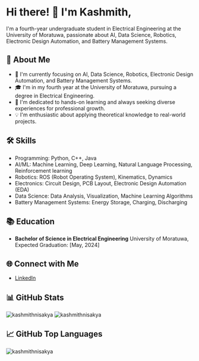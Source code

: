 # Hi there! 👋 I'm Kashmith,

I'm a fourth-year undergraduate student in Electrical Engineering at the University of Moratuwa, passionate about AI, Data Science, Robotics, Electronic Design Automation, and Battery Management Systems.

## 🚀 About Me

- 🔭 I'm currently focusing on AI, Data Science, Robotics, Electronic Design Automation, and Battery Management Systems.
- 🎓 I'm in my fourth year at the University of Moratuwa, pursuing a degree in Electrical Engineering.
- 🌱 I'm dedicated to hands-on learning and always seeking diverse experiences for professional growth.
- 💡 I'm enthusiastic about applying theoretical knowledge to real-world projects.

## 🛠️ Skills

- Programming: Python, C++, Java
- AI/ML: Machine Learning, Deep Learning, Natural Language Processing, Reinforcement learning
- Robotics: ROS (Robot Operating System), Kinematics, Dynamics
- Electronics: Circuit Design, PCB Layout, Electronic Design Automation (EDA)
- Data Science: Data Analysis, Visualization, Machine Learning Algorithms
- Battery Management Systems: Energy Storage, Charging, Discharging

## 📚 Education

- **Bachelor of Science in Electrical Engineering**
  University of Moratuwa, Expected Graduation: [May, 2024]

## 🌐 Connect with Me

- [LinkedIn](https://www.linkedin.com/in/kashmith-nisakya)

## 📊 GitHub Stats

<img src="https://github-readme-stats.vercel.app/api?username=kashmithnisakya&show_icons=true&locale=en&theme=tokyonight" alt="kashmithnisakya" />
<img src="https://github-readme-streak-stats.herokuapp.com/?user=kashmithnisakya&&theme=tokyonight" alt="kashmithnisakya" />

## 📈 GitHub Top Languages

<img src="https://github-readme-stats.vercel.app/api/top-langs?username=kashmithnisakya&show_icons=true&locale=en&layout=compact&theme=tokyonight" alt="kashmithnisakya" />
